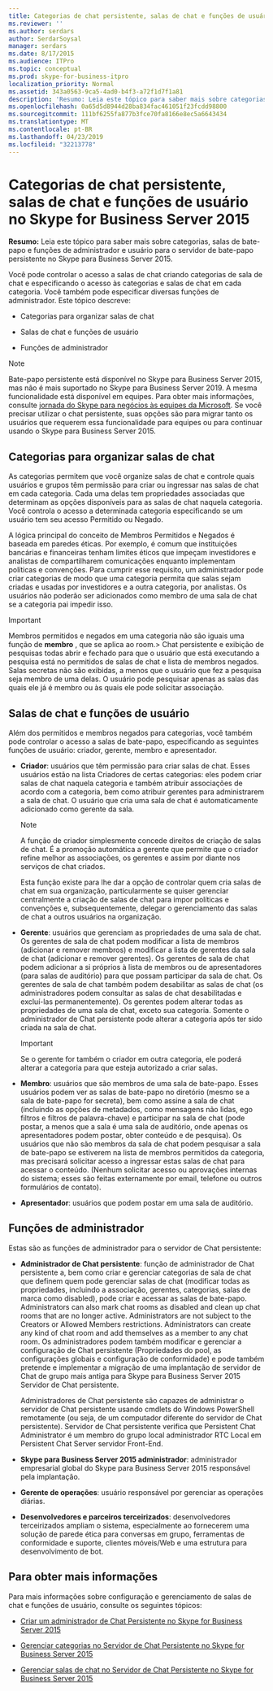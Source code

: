 ```yaml
---
title: Categorias de chat persistente, salas de chat e funções de usuário no Skype for Business Server 2015
ms.reviewer: ''
ms.author: serdars
author: SerdarSoysal
manager: serdars
ms.date: 8/17/2015
ms.audience: ITPro
ms.topic: conceptual
ms.prod: skype-for-business-itpro
localization_priority: Normal
ms.assetid: 343a0563-9ca5-4ad0-b4f3-a72f1d7f1a81
description: 'Resumo: Leia este tópico para saber mais sobre categorias, salas de bate-papo e funções de administrador e usuário para o servidor de bate-papo persistente no Skype para Business Server 2015.'
ms.openlocfilehash: 0a65d5d8944d28ba834fac461051f23fcdd98800
ms.sourcegitcommit: 111bf6255fa877b3fce70fa8166e8ec5a6643434
ms.translationtype: MT
ms.contentlocale: pt-BR
ms.lasthandoff: 04/23/2019
ms.locfileid: "32213778"
---
```

# <a name="persistent-chat-categories-chat-rooms-and-user-roles-in-skype-for-business-server-2015"></a>Categorias de chat persistente, salas de chat e funções de usuário no Skype for Business Server 2015
 
**Resumo:** Leia este tópico para saber mais sobre categorias, salas de bate-papo e funções de administrador e usuário para o servidor de bate-papo persistente no Skype para Business Server 2015.
  
Você pode controlar o acesso a salas de chat criando categorias de sala de chat e especificando o acesso às categorias e salas de chat em cada categoria. Você também pode especificar diversas funções de administrador. Este tópico descreve: 
  
- Categorias para organizar salas de chat
    
- Salas de chat e funções de usuário
    
- Funções de administrador

> [!NOTE] 
> Bate-papo persistente está disponível no Skype para Business Server 2015, mas não é mais suportado no Skype para Business Server 2019. A mesma funcionalidade está disponível em equipes. Para obter mais informações, consulte [jornada do Skype para negócios às equipes da Microsoft](/microsoftteams/journey-skypeforbusiness-teams). Se você precisar utilizar o chat persistente, suas opções são para migrar tanto os usuários que requerem essa funcionalidade para equipes ou para continuar usando o Skype para Business Server 2015. 
    
## <a name="categories-for-organizing-chat-rooms"></a>Categorias para organizar salas de chat

As categorias permitem que você organize salas de chat e controle quais usuários e grupos têm permissão para criar ou ingressar nas salas de chat em cada categoria. Cada uma delas tem propriedades associadas que determinam as opções disponíveis para as salas de chat naquela categoria. Você controla o acesso a determinada categoria especificando se um usuário tem seu acesso Permitido ou Negado.
  
A lógica principal do conceito de Membros Permitidos e Negados é baseada em paredes éticas. Por exemplo, é comum que instituições bancárias e financeiras tenham limites éticos que impeçam investidores e analistas de compartilharem comunicações enquanto implementam políticas e convenções. Para cumprir esse requisito, um administrador pode criar categorias de modo que uma categoria permita que salas sejam criadas e usadas por investidores e a outra categoria, por analistas. Os usuários não poderão ser adicionados como membro de uma sala de chat se a categoria pai impedir isso.
  
> [!IMPORTANT]
> Membros permitidos e negados em uma categoria não são iguais uma função de **membro** , que se aplica ao room.> Chat persistente e exibição de pesquisas todas abrir e fechado para que o usuário que está executando a pesquisa está no permitidos de salas de chat e lista de membros negados. Salas secretas não são exibidas, a menos que o usuário que fez a pesquisa seja membro de uma delas. O usuário pode pesquisar apenas as salas das quais ele já é membro ou às quais ele pode solicitar associação. 
  
## <a name="chat-rooms-and-user-roles"></a>Salas de chat e funções de usuário

Além dos permitidos e membros negados para categorias, você também pode controlar o acesso a salas de bate-papo, especificando as seguintes funções de usuário: criador, gerente, membro e apresentador.
  
- **Criador**: usuários que têm permissão para criar salas de chat. Esses usuários estão na lista Criadores de certas categorias: eles podem criar salas de chat naquela categoria e também atribuir associações de acordo com a categoria, bem como atribuir gerentes para administrarem a sala de chat. O usuário que cria uma sala de chat é automaticamente adicionado como gerente da sala.
    
    > [!NOTE]
    > A função de criador simplesmente concede direitos de criação de salas de chat. É a promoção automática a gerente que permite que o criador refine melhor as associações, os gerentes e assim por diante nos serviços de chat criados. 
  
    Esta função existe para lhe dar a opção de controlar quem cria salas de chat em sua organização, particularmente se quiser gerenciar centralmente a criação de salas de chat para impor políticas e convenções e, subsequentemente, delegar o gerenciamento das salas de chat a outros usuários na organização.
    
- **Gerente**: usuários que gerenciam as propriedades de uma sala de chat. Os gerentes de sala de chat podem modificar a lista de membros (adicionar e remover membros) e modificar a lista de gerentes da sala de chat (adicionar e remover gerentes). Os gerentes de sala de chat podem adicionar a si próprios à lista de membros ou de apresentadores (para salas de auditório) para que possam participar da sala de chat. Os gerentes de sala de chat também podem desabilitar as salas de chat (os administradores podem consultar as salas de chat desabilitadas e excluí-las permanentemente). Os gerentes podem alterar todas as propriedades de uma sala de chat, exceto sua categoria. Somente o administrador de Chat persistente pode alterar a categoria após ter sido criada na sala de chat.
    
    > [!IMPORTANT]
    > Se o gerente for também o criador em outra categoria, ele poderá alterar a categoria para que esteja autorizado a criar salas. 
  
- **Membro**: usuários que são membros de uma sala de bate-papo. Esses usuários podem ver as salas de bate-papo no diretório (mesmo se a sala de bate-papo for secreta), bem como assine a sala de chat (incluindo as opções de metadados, como mensagens não lidas, ego filtros e filtros de palavra-chave) e participar na sala de chat (pode postar, a menos que a sala é uma sala de auditório, onde apenas os apresentadores podem postar, obter conteúdo e de pesquisa). Os usuários que não são membros da sala de chat podem pesquisar a sala de bate-papo se estiverem na lista de membros permitidos da categoria, mas precisará solicitar acesso a ingressar estas salas de chat para acessar o conteúdo. (Nenhum solicitar acesso ou aprovações internas do sistema; esses são feitas externamente por email, telefone ou outros formulários de contato).
    
- **Apresentador**: usuários que podem postar em uma sala de auditório.
    
## <a name="administrator-roles"></a>Funções de administrador

Estas são as funções de administrador para o servidor de Chat persistente:
  
- **Administrador de Chat persistente**: função de administrador de Chat persistente a, bem como criar e gerenciar categorias de sala de chat que definem quem pode gerenciar salas de chat (modificar todas as propriedades, incluindo a associação, gerentes, categorias, salas de marca como disabled), pode criar e acessar as salas de bate-papo. Administrators can also mark chat rooms as disabled and clean up chat rooms that are no longer active. Administrators are not subject to the Creators or Allowed Members restrictions. Administrators can create any kind of chat room and add themselves as a member to any chat room. Os administradores podem também modificar e gerenciar a configuração de Chat persistente (Propriedades do pool, as configurações globais e configuração de conformidade) e pode também pretende e implementar a migração de uma implantação de servidor de Chat de grupo mais antiga para Skype para Business Server 2015 Servidor de Chat persistente.
    
    Administradores de Chat persistente são capazes de administrar o servidor de Chat persistente usando cmdlets do Windows PowerShell remotamente (ou seja, de um computador diferente do servidor de Chat persistente). Servidor de Chat persistente verifica que Persistent Chat Administrator é um membro do grupo local administrador RTC Local em Persistent Chat Server servidor Front-End.
    
- **Skype para Business Server 2015 administrador**: administrador empresarial global do Skype para Business Server 2015 responsável pela implantação.
    
- **Gerente de operações**: usuário responsável por gerenciar as operações diárias.
    
- **Desenvolvedores e parceiros terceirizados**: desenvolvedores terceirizados ampliam o sistema, especialmente ao fornecerem uma solução de parede ética para conversas em grupo, ferramentas de conformidade e suporte, clientes móveis/Web e uma estrutura para desenvolvimento de bot.
    
## <a name="for-more-information"></a>Para obter mais informações

Para mais informações sobre configuração e gerenciamento de salas de chat e funções de usuário, consulte os seguintes tópicos:
  
- [Criar um administrador de Chat Persistente no Skype for Business Server 2015](../../deploy/deploy-persistent-chat-server/create-a-persistent-chat-administrator.md)
    
- [Gerenciar categorias no Servidor de Chat Persistente no Skype for Business Server 2015](../../manage/persistent-chat/categories.md)
    
- [Gerenciar salas de chat no Servidor de Chat Persistente no Skype for Business Server 2015](../../manage/persistent-chat/chat-rooms.md)
    

